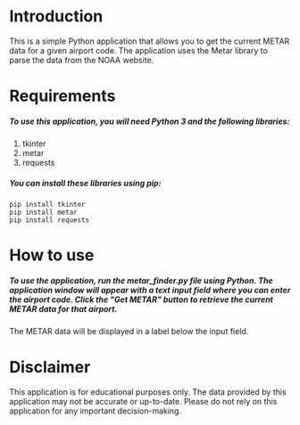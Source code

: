 # Introduction
This is a simple Python application that allows you to get the current METAR data for a given airport code. The application uses the Metar library to parse the data from the NOAA website.

# Requirements
##### To use this application, you will need Python 3 and the following libraries:

1. tkinter
2. metar
3. requests

##### You can install these libraries using pip:



```shell
pip install tkinter
pip install metar
pip install requests

```
# How to use
##### To use the application, run the metar_finder.py file using Python. The application window will appear with a text input field where you can enter the airport code. Click the "Get METAR" button to retrieve the current METAR data for that airport.

The METAR data will be displayed in a label below the input field.

# Disclaimer
This application is for educational purposes only. The data provided by this application may not be accurate or up-to-date. Please do not rely on this application for any important decision-making.
